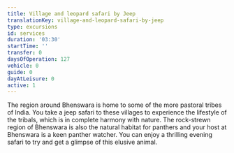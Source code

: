 ```yaml
---
title: Village and leopard safari by Jeep
translationKey: village-and-leopard-safari-by-jeep
type: excursions
id: services
duration: '03:30'
startTime: ''
transfer: 0
daysOfOperation: 127
vehicle: 0
guide: 0
dayAtLeisure: 0
active: 1
---
```

The region around Bhenswara is home to some of the more pastoral tribes of India. You take a jeep safari to these villages to experience the lifestyle of the tribals, which is in complete harmony with nature. The rock-strewn region of Bhenswara is also the natural habitat for panthers and your host at Bhenswara is a keen panther watcher. You can enjoy a thrilling evening safari to try and get a glimpse of this elusive animal.
